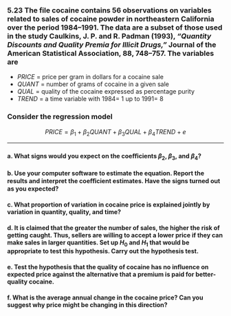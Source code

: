 ### 5.23 The file cocaine contains 56 observations on variables related to sales of cocaine powder in northeastern California over the period 1984–1991. The data are a subset of those used in the study Caulkins, J. P. and R. Padman (1993), *“Quantity Discounts and Quality Premia for Illicit Drugs,”* Journal of the American Statistical Association, 88, 748–757. The variables are 

- $PRICE$ = price per gram in dollars for a cocaine sale
- $QUANT$ = number of grams of cocaine in a given sale
- $QUAL$ = quality of the cocaine expressed as percentage purity
- $TREND$ = a time variable with 1984= 1 up to 1991= 8
### Consider the regression model 
$$
PRICE = \beta_1 + \beta_2 QUANT + \beta_3 QUAL + \beta_4 TREND +e
$$

--- 

#### a. What signs would you expect on the coeﬃcients $\beta_2$, $\beta_3$, and $\beta_4$?

#### b. Use your computer software to estimate the equation. Report the results and interpret the coeﬃcient estimates. Have the signs turned out as you expected?

#### c. What proportion of variation in cocaine price is explained jointly by variation in quantity, quality, and time?

#### d. It is claimed that the greater the number of sales, the higher the risk of getting caught. Thus, sellers are willing to accept a lower price if they can make sales in larger quantities. Set up $H_0$ and $H_1$ that would be appropriate to test this hypothesis. Carry out the hypothesis test.

#### e. Test the hypothesis that the quality of cocaine has no influence on expected price against the alternative that a premium is paid for better-quality cocaine.

#### f. What is the average annual change in the cocaine price? Can you suggest why price might be changing in this direction?

